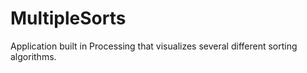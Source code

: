 # MultipleSorts
Application built in Processing that visualizes several different sorting algorithms. 
